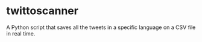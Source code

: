 # twittoscanner
A Python script that saves all the tweets in a specific language on a CSV file in real time.
